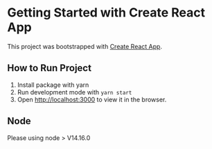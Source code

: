 # Getting Started with Create React App
This project was bootstrapped with [Create React App](https://github.com/facebook/create-react-app).
## How to Run Project
1. Install package with yarn
2. Run development mode with `yarn start`
3. Open [http://localhost:3000](http://localhost:3000) to view it in the browser.
## Node
Please using node > V14.16.0